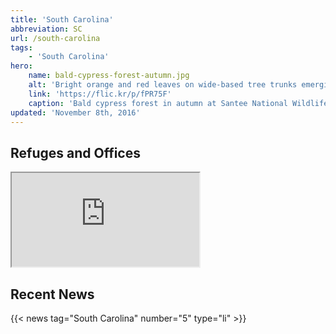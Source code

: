 ```yaml
---
title: 'South Carolina'
abbreviation: SC
url: /south-carolina
tags:
    - 'South Carolina'
hero:
    name: bald-cypress-forest-autumn.jpg
    alt: 'Bright orange and red leaves on wide-based tree trunks emerging from a swamp.'
    link: 'https://flic.kr/p/fPR75F'
    caption: 'Bald cypress forest in autumn at Santee National Wildlife Refuge. Photo by Marc Epstein, USFWS.'
updated: 'November 8th, 2016'
---
```


## Refuges and Offices
<iframe src="https://usfws.github.io/southeast-mega-map/?state=SC&scroll=false" class="state-map"></iframe>

## Recent News
{{< news tag="South Carolina" number="5" type="li" >}}
